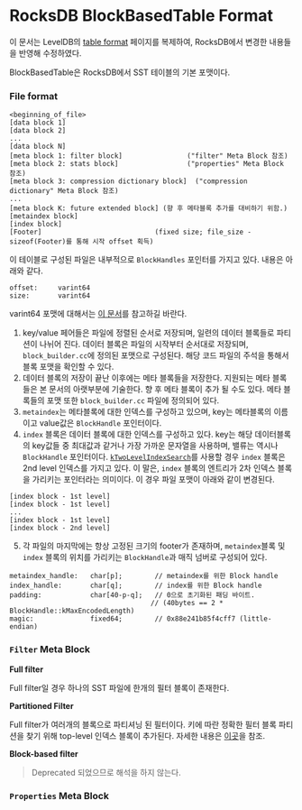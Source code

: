 # RocksDB BlockBasedTable Format

이 문서는 LevelDB의 [table format](https://github.com/google/leveldb/blob/master/doc/table_format.md) 페이지를 복제하여, RocksDB에서 변경한 내용들을 반영해 수정하였다. 

BlockBasedTable은 RocksDB에서 SST 테이블의 기본 포맷이다. 



### File format

```
<beginning_of_file>
[data block 1]
[data block 2]
...
[data block N]
[meta block 1: filter block]				("filter" Meta Block 참조)
[meta block 2: stats block]					("properties" Meta Block 참조)
[meta block 3: compression dictionary block]  ("compression dictionary" Meta Block 참조)
...
[meta block K: future extended block] (향 후 메타블록 추가를 대비하기 위함.)
[metaindex block]
[index block]
[Footer]							(fixed size; file_size - sizeof(Footer)를 통해 시작 offset 획득)
```

이 테이블로 구성된 파일은 내부적으로 `BlockHandles` 포인터를 가지고 있다. 내용은 아래와 같다.

```
offset:		varint64
size:		varint64
```

varint64 포맷에 대해서는 [이 문서](https://developers.google.com/protocol-buffers/docs/encoding#varints)를 참고하길 바란다.

1. key/value 페어들은 파일에 정렬된 순서로 저장되며, 일련의 데이터 블록들로 파티션이 나뉘어 진다. 데이터 블록은 파일의 시작부터 순서대로 저장되며, `block_builder.cc`에 정의된 포맷으로 구성된다. 해당 코드 파일의 주석을 통해서 블록 포맷을 확인할 수 있다. 
2. 데이터 블록의 저장이 끝난 이후에는 메타 블록들을 저장한다. 지원되는 메타 블록들은 본 문서의 아랫부분에 기술한다. 향 후 메타 블록이 추가 될 수도 있다. 메타 블록들의 포맷 또한 `block_builder.cc` 파일에 정의되어 있다.
3. `metaindex`는 메타블록에 대한 인덱스를 구성하고 있으며, key는 메타블록의 이름이고 value값은 `BlockHandle` 포인터이다. 
4. `index` 블록은 데이터 블록에 대한 인덱스를 구성하고 있다. key는 해당 데이터블록의 key값들 중 최대값과 같거나 가장 가까운 문자열을 사용하며, 밸류는 역시나 `BlockHandle` 포인터이다. [`kTwoLevelIndexSearch`](https://github.com/facebook/rocksdb/wiki/Partitioned-Index-Filters)를 사용할 경우 `index` 블록은 2nd level 인덱스를 가지고 있다. 이 말은, `index` 블록의 엔트리가 2차 인덱스 블록을 가리키는 포인터라는 의미이다. 이 경우 파일 포맷이 아래와 같이 변경된다.

```
[index block - 1st level]
[index block - 1st level]
...
[index block - 1st level]
[index block - 2nd level]
```

5. 각 파일의 마지막에는 항상 고정된 크기의 footer가 존재하며, `metaindex`블록 및 `index` 블록의 위치를 가리키는 `BlockHandle`과 매직 넘버로 구성되어 있다.

```
metaindex_handle:	char[p];		// metaindex를 위한 Block handle
index_handle:		char[q];		// index를 위한 Block handle
padding:			char[40-p-q];	// 0으로 초기화된 패딩 바이트. 
								   // (40bytes == 2 * BlockHandle::kMaxEncodedLength)
magic:				fixed64;		// 0x88e241b85f4cff7 (little-endian)
```



### `Filter` Meta Block

**Full filter**

Full filter일 경우 하나의 SST 파일에 한개의 필터 블록이 존재한다.

**Partitioned Filter**

Full filter가 여러개의 블록으로 파티셔닝 된 필터이다. 키에 따란 정확한 필터 블록 파티션을 찾기 위해 top-level 인덱스 블록이 추가된다. 자세한 내용은 [이곳](https://github.com/facebook/rocksdb/wiki/Partitioned-Index-Filters)을 참조.

**Block-based filter**

> Deprecated 되었으므로 해석을 하지 않는다. 



### `Properties` Meta Block

